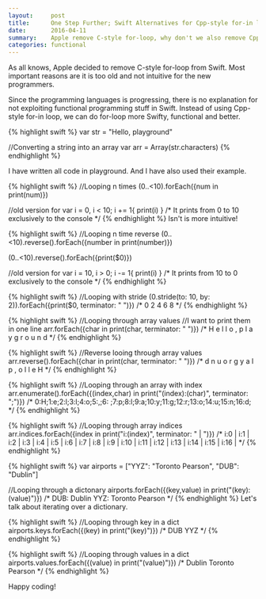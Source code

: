 ```yaml
---
layout:     post
title:      One Step Further; Swift Alternatives for Cpp-style for-in loop
date:       2016-04-11
summary:    Apple remove C-style for-loop, why don't we also remove Cpp-style for-in loop?
categories: functional
---
```


As all knows, Apple decided to remove C-style for-loop from Swift. Most important reasons are it is too old and not intuitive for the new programmers. 

Since the programming languages is progressing, there is no explanation for not exploiting functional programming stuff in Swift. Instead of using Cpp-style for-in loop, we can do for-loop more Swifty, functional and better.


{% highlight swift %}
var str = "Hello, playground"

//Converting a string into an array
var arr = Array(str.characters)
{% endhighlight %}

I have written all code in playground. And I have also used their example.

{% highlight swift %}
//Looping n times
(0..<10).forEach({num in print(num)})

//old version 
for var i = 0, i < 10; i += 1{
	print(i)
}
/*
It prints from 0 to 10 exclusively to the console
*/
{% endhighlight %}
Isn't is more intuitive!


{% highlight swift %}
//Looping n time reverse
(0..<10).reverse().forEach({number in print(number)})

(0..<10).reverse().forEach({print($0)})

//old version 
for var i = 10, i > 0; i -= 1{
	print(i)
}
/*
It prints from 10 to 0 exclusively to the console
*/
{% endhighlight %}

{% highlight swift %}
//Looping with stride
(0.stride(to: 10, by: 2)).forEach({print($0, terminator: " ")})
/*
0 2 4 6 8
*/
{% endhighlight %}

{% highlight swift %}
//Looping through array values
//I want to print them in one line
arr.forEach({char in print(char, terminator: " ")})
/*
H e l l o ,   p l a y g r o u n d 
*/
{% endhighlight %}

{% highlight swift %}
//Reverse looing through array values
arr.reverse().forEach({char in print(char, terminator: " ")})
/*
d n u o r g y a l p   , o l l e H 
*/
{% endhighlight %}

{% highlight swift %}
//Looping through an array with index
arr.enumerate().forEach({(index,char) in print("\(index):\(char)", terminator: ";")})
/*
0:H;1:e;2:l;3:l;4:o;5:,;6: ;7:p;8:l;9:a;10:y;11:g;12:r;13:o;14:u;15:n;16:d;
*/
{% endhighlight %}

{% highlight swift %}
//Looping through array indices
arr.indices.forEach({index in print("i:\(index)", terminator: " | ")})
/*
i:0 | i:1 | i:2 | i:3 | i:4 | i:5 | i:6 | i:7 | i:8 | i:9 | i:10 | i:11 | i:12 | i:13 | i:14 | i:15 | i:16 | 
*/
{% endhighlight %}


{% highlight swift %}
var airports = ["YYZ": "Toronto Pearson", "DUB": "Dublin"]

//Looping through a dictonary
airports.forEach({(key,value) in print("\(key): \(value)")})
/*
DUB: Dublin
YYZ: Toronto Pearson
*/
{% endhighlight %}
Let's talk about iterating over a dictionary.

{% highlight swift %}
//Looping through key in a dict
airports.keys.forEach({(key) in print("\(key)")})
/*
DUB
YYZ
*/
{% endhighlight %}

{% highlight swift %}
//Looping through values in a dict
airports.values.forEach({(value) in print("\(value)")})
/*
Dublin
Toronto Pearson
*/
{% endhighlight %}

Happy coding!
